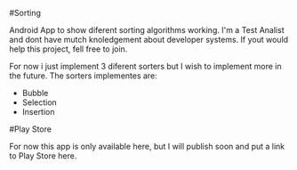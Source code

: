 #Sorting


Android App to show diferent sorting algorithms working. I'm a Test Analist and dont have mutch knoledgement about developer systems. If yout would help this project, fell free to join.

For now i just implement 3 diferent sorters but I wish to implement more in the future. The sorters implementes are:
- Bubble
- Selection
- Insertion

#Play Store

For now this app is only available here, but I will publish soon and put a link to Play Store here.

